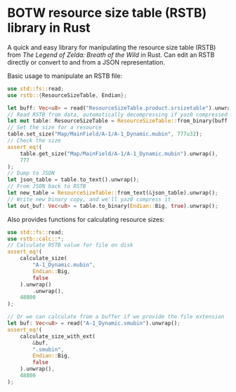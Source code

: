 # BOTW resource size table (RSTB) library in Rust

A quick and easy library for manipulating the resource size table (RSTB) from *The Legend of Zelda:
Breath of the Wild* in Rust. Can edit an RSTB directly or convert to and from a JSON representation.

Basic usage to manipulate an RSTB file:
```rust
use std::fs::read;
use rstb::{ResourceSizeTable, Endian};

let buff: Vec<u8> = read("ResourceSizeTable.product.srsizetable").unwrap();
// Read RSTB from data, automatically decompressing if yaz0 compressed
let mut table: ResourceSizeTable = ResourceSizeTable::from_binary(buff, Endian::Big).unwrap();
// Set the size for a resource
table.set_size("Map/MainField/A-1/A-1_Dynamic.mubin", 777u32);
// Check the size
assert_eq!(
    table.get_size("Map/MainField/A-1/A-1_Dynamic.mubin").unwrap(),
    777
);
// Dump to JSON
let json_table = table.to_text().unwrap();
// From JSON back to RSTB
let new_table = ResourceSizeTable::from_text(&json_table).unwrap();
// Write new binary copy, and we'll yaz0 compress it
let out_buf: Vec<u8> = table.to_binary(Endian::Big, true).unwrap();
```

Also provides functions for calculating resource sizes:
```rust
use std::fs::read;
use rstb::calc::*;
// Calculate RSTB value for file on disk
assert_eq!(
    calculate_size(
        "A-1_Dynamic.mubin",
        Endian::Big,
        false
    ).unwrap()
        .unwrap(),
    48800
);

// Or we can calculate from a buffer if we provide the file extension
let buf: Vec<u8> = read("A-1_Dynamic.smubin").unwrap();
assert_eq!(
    calculate_size_with_ext(
        &buf,
        ".smubin",
        Endian::Big,
        false
    ).unwrap(),
    48800
);
```
